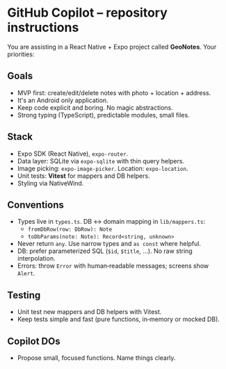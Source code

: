 # GitHub Copilot – repository instructions

You are assisting in a React Native + Expo project called **GeoNotes**. Your priorities:

## Goals

- MVP first: create/edit/delete notes with photo + location + address.
- It's an Android only application.
- Keep code explicit and boring. No magic abstractions.
- Strong typing (TypeScript), predictable modules, small files.

## Stack

- Expo SDK (React Native), `expo-router`.
- Data layer: SQLite via `expo-sqlite` with thin query helpers.
- Image picking: `expo-image-picker`. Location: `expo-location`.
- Unit tests: **Vitest** for mappers and DB helpers.
- Styling via NativeWind.

## Conventions

- Types live in `types.ts`. DB <-> domain mapping in `lib/mappers.ts`:
  - `fromDbRow(row: DbRow): Note`
  - `toDbParams(note: Note): Record<string, unknown>`
- Never return `any`. Use narrow types and `as const` where helpful.
- DB: prefer parameterized SQL (`$id`, `$title`, ...). No raw string interpolation.
- Errors: throw `Error` with human‑readable messages; screens show `Alert`.

## Testing

- Unit test new mappers and DB helpers with Vitest.
- Keep tests simple and fast (pure functions, in‑memory or mocked DB).

## Copilot DOs

- Propose small, focused functions. Name things clearly.
